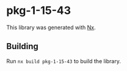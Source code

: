 # pkg-1-15-43

This library was generated with [Nx](https://nx.dev).

## Building

Run `nx build pkg-1-15-43` to build the library.
